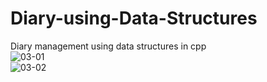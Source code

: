 # Diary-using-Data-Structures
Diary management using data structures in cpp
<br>
![03-01](https://user-images.githubusercontent.com/95617382/192859288-1a402a03-016c-44fc-84de-f21ed25b8347.PNG)
<br>
![03-02](https://user-images.githubusercontent.com/95617382/192859329-e0fe7c83-6b8f-42c4-84b7-7660140144b4.PNG)
<br>
